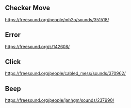 ## Checker Move
https://freesound.org/people/mh2o/sounds/351518/

## Error
https://freesound.org/s/142608/

## Click
https://freesound.org/people/cabled_mess/sounds/370962/

## Beep
https://freesound.org/people/janhgm/sounds/237990/
